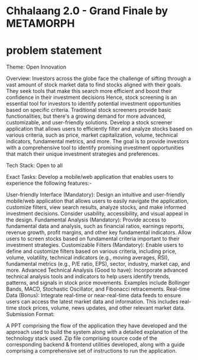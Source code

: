 # Chhalaang 2.0 - Grand Finale by METAMORPH

# problem statement



Theme: Open Innovation

Overview: Investors across the globe face the challenge of sifting through a vast amount of stock market data to find stocks aligned with their goals. They seek tools that make this search more efficient and boost their confidence in their investment decisions Hence, stock screening is an essential tool for investors to identify potential investment opportunities based on specific criteria. Traditional stock screeners provide basic functionalities, but there's a growing demand for more advanced, customizable, and user-friendly solutions. Develop a stock screener application that allows users to efficiently filter and analyze stocks based on various criteria, such as price, market capitalization, volume, technical indicators, fundamental metrics, and more. The goal is to provide investors with a comprehensive tool to identify promising investment opportunities that match their unique investment strategies and preferences.

Tech Stack: Open to all

Exact Tasks: Develop a mobile/web application that enables users to experience the following features:-

User-friendly Interface (Mandatory): Design an intuitive and user-friendly mobile/web application that allows users to easily navigate the application, customize filters, view search results, analyze stocks, and make informed investment decisions. Consider usability, accessibility, and visual appeal in the design.
Fundamental Analysis (Mandatory): Provide access to fundamental data and analysis, such as financial ratios, earnings reports, revenue growth, profit margins, and other key fundamental indicators. Allow users to screen stocks based on fundamental criteria important to their investment strategies.
Customizable Filters (Mandatory): Enable users to define and customize filters based on various criteria, including price, volume, volatility, technical indicators (e.g., moving averages, RSI), fundamental metrics (e.g., P/E ratio, EPS), sector, industry, market cap, and more.
Advanced Technical Analysis (Good to have): Incorporate advanced technical analysis tools and indicators to help users identify trends, patterns, and signals in stock price movements. Examples include Bollinger Bands, MACD, Stochastic Oscillator, and Fibonacci retracements.
Real-time Data (Bonus): Integrate real-time or near-real-time data feeds to ensure users can access the latest market data and information. This includes real-time stock prices, volume, news updates, and other relevant market data.
Submission Format:

A PPT comprising the flow of the application they have developed and the approach used to build the system along with a detailed explanation of the technology stack used.
Zip file comprising source code of the corresponding backend & frontend utilities developed, along with a guide comprising a comprehensive set of instructions to run the application.
